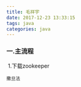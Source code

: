 ```yaml
---
title: 毛祥宇
date: 2017-12-23 13:33:15
tags: java
categories: java 
---
```




### 一.主流程

​	1.下载zookeeper

```
撒旦法
```

